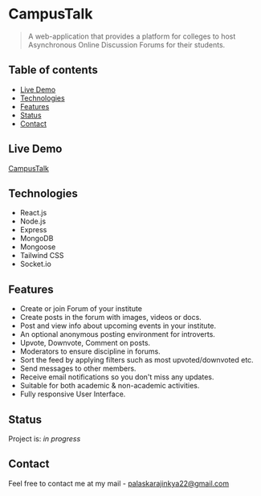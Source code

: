 # CampusTalk

> A web-application that provides a platform for colleges to host Asynchronous Online Discussion Forums for their students.

## Table of contents

- [Live Demo](#live-demo)
- [Technologies](#technologies)
- [Features](#features)
- [Status](#status)
- [Contact](#contact)

## Live Demo

[CampusTalk](https://campustalk-app.herokuapp.com/)

## Technologies

- React.js
- Node.js
- Express
- MongoDB
- Mongoose
- Tailwind CSS
- Socket.io

## Features

- Create or join Forum of your institute
- Create posts in the forum with images, videos or docs.
- Post and view info about upcoming events in your institute.
- An optional anonymous posting environment for introverts.
- Upvote, Downvote, Comment on posts.
- Moderators to ensure discipline in forums.
- Sort the feed by applying filters such as most upvoted/downvoted etc.
- Send messages to other members.
- Receive email notifications so you don't miss any updates.
- Suitable for both academic & non-academic activities.
- Fully responsive User Interface.

## Status

Project is: _in progress_

## Contact

Feel free to contact me at my mail - palaskarajinkya22@gmail.com
